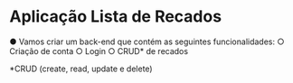 # Aplicação Lista de Recados

● Vamos criar um back-end que contém
as seguintes funcionalidades:
○ Criação de conta
○ Login
○ CRUD* de recados

*CRUD (create, read, update e delete)

